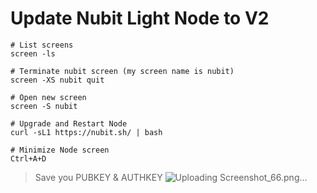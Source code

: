 # Update Nubit Light Node to V2

```console
# List screens
screen -ls

# Terminate nubit screen (my screen name is nubit)
screen -XS nubit quit

# Open new screen
screen -S nubit

# Upgrade and Restart Node
curl -sL1 https://nubit.sh/ | bash

# Minimize Node screen
Ctrl+A+D
```

> Save you PUBKEY & AUTHKEY 
![Uploading Screenshot_66.png…]()
